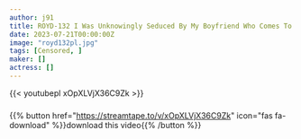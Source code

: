 ```yaml
---
author: j91
title: ROYD-132 I Was Unknowingly Seduced By My Boyfriend Who Comes To Stay Every Day, And I Couldn’t Show Up The Courage And Became Half-dead Amiri Saito
date: 2023-07-21T00:00:00Z
image: "royd132pl.jpg"
tags: [Censored, ]
maker: []
actress: []
---
```



{{< youtubepl xOpXLVjX36C9Zk >}}
###

{{% button href="https://streamtape.to/v/xOpXLVjX36C9Zk" icon="fas fa-download" %}}download this video{{% /button %}}
